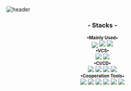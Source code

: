 <!-- 목표 : 나에 대해서 한 눈에 알아볼 수 있게 -->


![header](https://capsule-render.vercel.app/api?color=gradient&height=150&type=waving&text=dEpayse&fontAlignY=40&desc=at+a+glance&descAlignY=70&fontSize=40)

<!-- 뱃지 넣기 : shields.io -->
<!-- logo 쿼리 값 찾기 : https://simpleicons.org/ -->
<!-- 뱃지 모양 쿼리 값 : plastic, flat, flat-square, for-the-badge, social -->

<div id="main_outer" align="center">
  <h3>- Stacks -</h3>
  <div id="Mainly Used Stacks">
  <sub><b>•Mainly Used•</b></sub><br>
  <img src="https://img.shields.io/badge/Kotlin-rgba(0,0,0,0)?style=pastic&logo=Kotlin" style="vertical-align:middle;"/> <img src="https://img.shields.io/badge/Android-rgba(0,0,0,0)?style=pastic&logo=Android&logoColor=3DDC84"/> <img src="https://img.shields.io/badge/Java-rgba(0,0,0,0)?style=pastic&logo=oracle&logoColor=F80000"/>
  </div>

  <div id="VCS Stacks">
  <sub><b>•VCS•</b></sub><br>
  <img src="https://img.shields.io/badge/Git-rgba(0,0,0,0)?style=pastic&logo=Git&logoColor=F05032"/> <img src="https://img.shields.io/badge/GitHub-rgba(0,0,0,0)?style=pastic&logo=GitHub&logoColor=181717"/>
  </div>

  <div id="CI/CD Stacks">
  <sub><b>•CI/CD•</b></sub><br>
  <img src="https://img.shields.io/badge/Jenkins-rgba(0,0,0,0)?style=pastic&logo=Jenkins&logoColor=D24939"/> 
  <img src="https://img.shields.io/badge/Fastlane-rgba(0,0,0,0)?style=pastic&logo=Fastlane&logoColor=00F200"/> <img src="https://img.shields.io/badge/Slack-rgba(0,0,0,0)?style=pastic&logo=Slack&logoColor=4A154B"/>
  <img src="https://img.shields.io/badge/Firebase App Distribution-rgba(0,0,0,0)?style=pastic&logo=Firebase&logoColor=FFCA28"/> 
  </div>

  <div id="Cooperation Tools Stacks">
  <sub><b>•Cooperation Tools•</b></sub><br><img src="https://img.shields.io/badge/Notion-rgba(0,0,0,0)?style=pastic&logo=Notion&logoColor=000000"/> <img src="https://img.shields.io/badge/Slack-rgba(0,0,0,0)?style=pastic&logo=Slack&logoColor=4A154B"/> <img src="https://img.shields.io/badge/Figma-rgba(0,0,0,0)?style=pastic&logo=Figma&logoColor=F24E1E"/> <img src="https://img.shields.io/badge/Jira-rgba(0,0,0,0)?style=pastic&logo=Jira&logoColor=0052CC"/> <img src="https://img.shields.io/badge/Trello-rgba(0,0,0,0)?style=pastic&logo=Trello&logoColor=0052CC"/> <img src="https://img.shields.io/badge/Google Analytics-rgba(0,0,0,0)?style=pastic&logo=Google Analytics&logoColor=E37400"/>
  </div>

  <!-- <div align = "center">
  experienced<br>
  <img src="https://img.shields.io/badge/HTML5-rgba(0,0,0,0)?style=pastic&logo=HTML5&logoColor=E34F26"/> <img src="https://img.shields.io/badge/JavaScript-rgba(0,0,0,0)?style=pastic&logo=JavaScript&logoColor=F7DF1E"/> <img src="https://img.shields.io/badge/C++-rgba(0,0,0,0)?style=pastic&logo=C%2B%2B&logoColor=00599C"/>
  </div> -->
</div>

